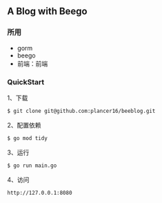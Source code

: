 ## A Blog with Beego

### 所用
- gorm
- beego
- 前端：前端

### QuickStart
1、下载

```sh
$ git clone git@github.com:plancer16/beeblog.git
```

2、配置依赖

```sh
$ go mod tidy
```



3、运行

```sh
$ go run main.go
```

4、访问

``
http://127.0.0.1:8080
``